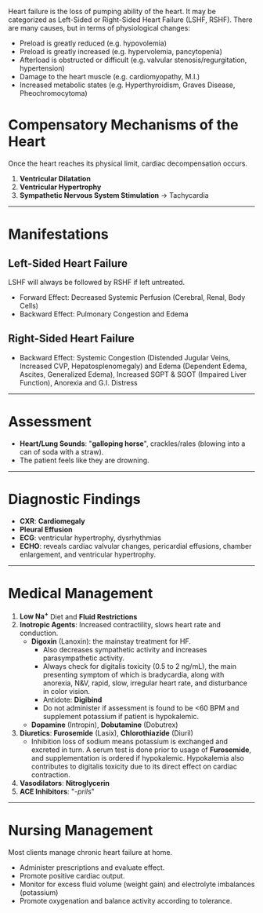 Heart failure is the loss of pumping ability of the heart. It may be categorized as Left-Sided or Right-Sided Heart Failure (LSHF, RSHF). There are many causes, but in terms of physiological changes:
- Preload is greatly reduced (e.g. hypovolemia)
- Preload is greatly increased (e.g. hypervolemia, pancytopenia)
- Afterload is obstructed or difficult (e.g. valvular stenosis/regurgitation, hypertension)
- Damage to the heart muscle (e.g. cardiomyopathy, M.I.)
- Increased metabolic states (e.g. Hyperthyroidism, Graves Disease, Pheochromocytoma)
# Compensatory Mechanisms of the Heart
Once the heart reaches its physical limit, cardiac decompensation occurs.
1. **Ventricular Dilatation**
2. **Ventricular Hypertrophy**
3. **Sympathetic Nervous System Stimulation** → Tachycardia
___
# Manifestations
## Left-Sided Heart Failure
LSHF will always be followed by RSHF if left untreated.
- Forward Effect: Decreased Systemic Perfusion (Cerebral, Renal, Body Cells)
- Backward Effect: Pulmonary Congestion and Edema
## Right-Sided Heart Failure
- Backward Effect: Systemic Congestion (Distended Jugular Veins, Increased CVP, Hepatosplenomegaly) and Edema (Dependent Edema, Ascites, Generalized Edema), Increased SGPT & SGOT (Impaired Liver Function), Anorexia and G.I. Distress
___
# Assessment
- **Heart/Lung Sounds**: "**galloping horse**", crackles/rales (blowing into a can of soda with a straw).
- The patient feels like they are drowning.
___
# Diagnostic Findings
- **CXR**: **Cardiomegaly**
- **Pleural Effusion**
- **ECG**: ventricular hypertrophy, dysrhythmias
- **ECHO**: reveals cardiac valvular changes, pericardial effusions, chamber enlargement, and ventricular hypertrophy.
___
# Medical Management
1. **Low Na<sup>+</sup>** Diet and **Fluid Restrictions**
2. **Inotropic Agents**: Increased contractility, slows heart rate and conduction.
	- **Digoxin** (Lanoxin): the mainstay treatment for HF.
		- Also decreases sympathetic activity and increases parasympathetic activity.
		- Always check for digitalis toxicity (0.5 to 2 ng/mL), the main presenting symptom of which is bradycardia, along with anorexia, N&V, rapid, slow, irregular heart rate, and disturbance in color vision.
		- Antidote: **Digibind**
		- Do not administer if assessment is found to be <60 BPM and supplement potassium if patient is hypokalemic.
	- **Dopamine** (Intropin), **Dobutamine** (Dobutrex)
3. **Diuretics**: **Furosemide** (Lasix), **Chlorothiazide** (Diuril)
	- Inhibition loss of sodium means potassium is exchanged and excreted in turn. A serum test is done prior to usage of **Furosemide**, and supplementation is ordered if hypokalemic. Hypokalemia also contributes to digitalis toxicity due to its direct effect on cardiac contraction.
4. **Vasodilators**: **Nitroglycerin**
5. **ACE Inhibitors**: "-*pril*s"
___
# Nursing Management
Most clients manage chronic heart failure at home.
- Administer prescriptions and evaluate effect.
- Promote positive cardiac output.
- Monitor for excess fluid volume (weight gain) and electrolyte imbalances (potassium)
- Promote oxygenation and balance activity according to tolerance.
